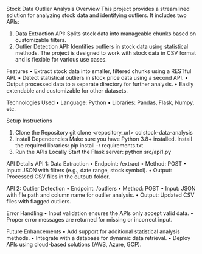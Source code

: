 Stock Data Outlier Analysis
Overview
This project provides a streamlined solution for analyzing stock data and identifying outliers. It includes two APIs:
1.	Data Extraction API: Splits stock data into manageable chunks based on customizable filters.
2.	Outlier Detection API: Identifies outliers in stock data using statistical methods.
The project is designed to work with stock data in CSV format and is flexible for various use cases.

Features
•	Extract stock data into smaller, filtered chunks using a RESTful API.
•	Detect statistical outliers in stock price data using a second API.
•	Output processed data to a separate directory for further analysis.
•	Easily extendable and customizable for other datasets.

Technologies Used
•	Language: Python
•	Libraries: Pandas, Flask, Numpy, etc.

Setup Instructions
1. Clone the Repository
git clone <repository_url>
cd stock-data-analysis
2. Install Dependencies
Make sure you have Python 3.8+ installed. Install the required libraries:
pip install -r requirements.txt
3. Run the APIs Locally
Start the Flask server:
python src/api1.py

API Details
API 1: Data Extraction
•	Endpoint: /extract
•	Method: POST
•	Input: JSON with filters (e.g., date range, stock symbol).
•	Output: Processed CSV files in the output/ folder.

API 2: Outlier Detection
•	Endpoint: /outliers
•	Method: POST
•	Input: JSON with file path and column name for outlier analysis.
•	Output: Updated CSV files with flagged outliers.

Error Handling
•	Input validation ensures the APIs only accept valid data.
•	Proper error messages are returned for missing or incorrect input.

Future Enhancements
•	Add support for additional statistical analysis methods.
•	Integrate with a database for dynamic data retrieval.
•	Deploy APIs using cloud-based solutions (AWS, Azure, GCP).
